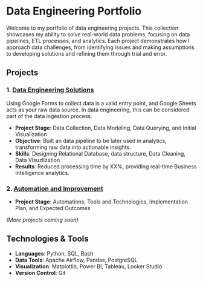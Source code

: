 # Data Engineering Portfolio

Welcome to my portfolio of data engineering projects. This collection showcases my ability to solve real-world data problems, focusing on data pipelines, ETL processes, and analytics. Each project demonstrates how I approach data challenges, from identifying issues and making assumptions to developing solutions and refining them through trial and error.

## Projects
### 1. [Data Engineering Solutions](./Phase_1/README.md)
Using Google Forms to collect data is a valid entry point, and Google Sheets acts as your raw data source. In data engineering, this can be considered part of the data ingestion process.
- **Project Stage**: Data Collection, Data Modeling, Data Querying, and Initial Visualization
- **Objective**: Built an data pipeline to be later used in analytics, transforming raw data into actionable insights.
- **Skills**: Designing Relational Database, data structure, Data Cleaning, Data Visuzlization
- **Results**: Reduced processing time by XX%, providing real-time Business Intelligence analytics.

### 2. [Automation and Improvement](./Phase_2/README.md)
- **Project Stage**: Automations, Tools and Technologies, Implementation Plan, and Expected Outcomes

*(More projects coming soon)*

## Technologies & Tools
- **Languages**: Python, SQL, Bash
- **Data Tools**: Apache Airflow, Pandas, PostgreSQL
- **Visualization**: Matplotlib, Power BI, Tableau, Looker Studio
- **Version Control**: Git
